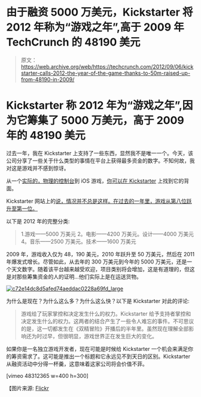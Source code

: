 # 由于融资 5000 万美元，Kickstarter 将 2012 年称为“游戏之年”,高于 2009 年 TechCrunch 的 48190 美元

> 原文：<https://web.archive.org/web/https://techcrunch.com/2012/09/06/kickstarter-calls-2012-the-year-of-the-game-thanks-to-50m-raised-up-from-48190-in-2009/>

# Kickstarter 称 2012 年为“游戏之年”,因为它筹集了 5000 万美元，高于 2009 年的 48190 美元

过去一年，我在 Kickstarter 上支持了一些东西，显然我不是唯一一个。今天，该公司分享了一些关于什么类型的事情在平台上获得最多资金的数字。不知何故，我对这是游戏并不感到惊讶。

从一个[实际的，物理的控制台](https://web.archive.org/web/20221005180113/https://beta.techcrunch.com/2012/07/27/onlive-to-ship-on-the-ouya-android-gaming-device/)到 iOS 游戏，[你可以在 Kickstarter](https://web.archive.org/web/20221005180113/https://beta.techcrunch.com/2012/09/06/multiplo-is-a-kickstarter-project-for-diy-roboticists/) 上找到它的背面。

Kickstarter 网站上的[说，情况并不总是这样。在过去的一年里，游戏从第八位跃升至第一位。](https://web.archive.org/web/20221005180113/http://www.kickstarter.com/blog/the-year-of-the-game)

以下是 2012 年的完整分类:

> 1.游戏——5000 万美元
> 2。电影——4200 万美元。设计——4000 万美元
> 4。音乐——2500 万美元。技术——1600 万美元

2009 年，游戏收入仅为 48，190 美元，2010 年跃升至 50 万美元，然后在 2011 年爆发式增长。尽管如此，从去年的 300 万美元到今年的 5000 万美元，还是一个天文数字。随着该平台越来越受欢迎，项目类别将会增加，这是有道理的，但这是对那些筹集资金的人的证明…他们实际上是在运送货物。

[![](img/e5e43fef351bc1692f4a245694dd4072.png "c72e14dc8d5afed74aeddac0228a69fd_large")](https://web.archive.org/web/20221005180113/https://beta.techcrunch.com/2012/09/06/kickstarter-calls-2012-the-year-of-the-game-thanks-to-50m-raised-up-from-48190-in-2009/c72e14dc8d5afed74aeddac0228a69fd_large/)

为什么是现在？为什么这么多？为什么这么快？以下是 Kickstarter 对此的评论:

> 游戏给了玩家掌控和决定发生什么的权力。Kickstarter 给予支持者掌控和决定发生什么的权力。这两者的结合产生了一些令人难忘的事件。不可思议的是，这一切都发生在《双精冒险》开播后的半年里。虽然现在理解全部影响还为时过早，但很明显，游戏世界正在发生巨大的变化。

如果你是一名独立游戏开发者，现在可能是时候给 Kickstarter 一个机会来满足你的筹资需求了。这可能是推出一个标题和它永远见不到天日的区别。Kickstarter 从融资活动中分得一杯羹，这意味着这家公司将会价值不菲。

[vimeo 48312365 w=400 h=300]

【图片来源: [Flickr](https://web.archive.org/web/20221005180113/http://www.flickr.com/photos/cristiano_betta/2909881729/)